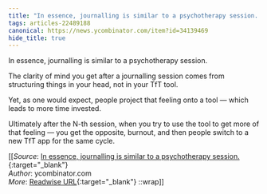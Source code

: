 ```yaml
---
title: "In essence, journalling is similar to a psychotherapy session. The ..."
tags: articles-22489188
canonical: https://news.ycombinator.com/item?id=34139469
hide_title: true
---
```


In essence, journalling is similar to a psychotherapy session.

The clarity of mind you get after a journalling session comes from structuring things in your head, not in your TfT tool.

Yet, as one would expect, people project that feeling onto a tool — which leads to more time invested.

Ultimately after the N-th session, when you try to use the tool to get more of that feeling — you get the opposite, burnout, and then people switch to a new TfT app for the same cycle.


[[_Source_: [In essence, journalling is similar to a psychotherapy session.](https://news.ycombinator.com/item?id=34139469){:target="_blank"}<br>
_Author_: ycombinator.com<br>
_More_: [Readwise URL](https://readwise.io/open/442426445){:target="_blank"}
::wrap]]